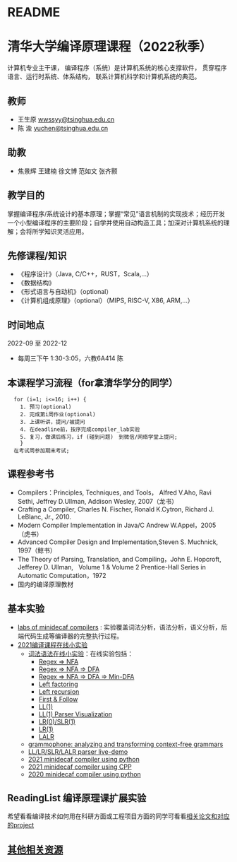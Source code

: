 # README

# 清华大学编译原理课程（2022秋季）

计算机专业主干课， 编译程序（系统）是计算机系统的核心支撑软件， 贯穿程序语言、运行时系统、体系结构， 联系计算机科学和计算机系统的典范。

## 教师
- 王生原 wwssyy@tsinghua.edu.cn
- 陈  渝 yuchen@tsinghua.edu.cn

## 助教

- 焦景辉 王建楠 徐文博 范如文 张齐颢


## 教学目的
掌握编译程序/系统设计的基本原理；掌握“常见”语言机制的实现技术；经历开发一个小型编译程序的主要阶段；自学并使用自动构造工具；加深对计算机系统的理解；会将所学知识灵活应用。

## 先修课程/知识
- 《程序设计》（Java, C/C++，RUST，Scala,...）
- 《数据结构》
- 《形式语言与自动机》（optional）
- 《计算机组成原理》（optional）（MIPS, RISC-V, X86, ARM,...）

## 时间地点
2022-09 至 2022-12
- 每周三下午 1:30-3:05，六教6A414 陈

  


## 本课程学习流程（for拿清华学分的同学）
```
  for (i=1; i<=16; i++) {
    1. 预习(optional)
    2. 完成第i周作业(optional)
    3. 上课听讲，提问/被提问
    4. 在deadline前，按序完成compiler_lab实验
    5. 复习，做课后练习，if (碰到问题)　到微信/网络学堂上提问;
    }
  在考试周参加期末考试;
```
## 课程参考书
- Compilers：Principles, Techniques, and Tools， Alfred V.Aho, Ravi Sethi, Jeffrey D.Ullman, Addison Wesley, 2007（龙书）
- Crafting a Compiler, Charles N. Fischer, Ronald K.Cytron,  Richard J. LeBlanc, Jr., 2010.
- Modern Compiler Implementation in Java/C  Andrew W.Appel，2005    （虎书）
- Advanced Compiler Design and Implementation,Steven S. Muchnick, 1997（鲸书）
- The Theory of Parsing, Translation, and Compiling，John E. Hopcroft, Jefferey D. Ullman,    Volume 1 & Volume 2 Prentice-Hall Series in Automatic Computation，1972
- 国内的编译原理教材

## 基本实验
 - [labs of minidecaf compilers](https://decaf-lang.github.io/minidecaf-tutorial/) : 实验覆盖词法分析，语法分析，语义分析，后端代码生成等编译器的完整执行过程。
 - [2021编译课程在线小实验](http://121.36.13.33/)
   - [词法语法在线小实验](https://chyyuu.gitee.io/compiler-toolbox/)：在线实验包括：
     - [Regex => NFA](https://chyyuu.gitee.io/compiler-toolbox/regex2nfa)
     - [Regex => NFA => DFA](https://chyyuu.gitee.io/compiler-toolbox/nfa2dfa)
     - [Regex => NFA => DFA => Min-DFA](https://chyyuu.gitee.io/compiler-toolbox/min_dfa)
     - [Left factoring](https://chyyuu.gitee.io/compiler-toolbox/left_fact)
     - [Left recursion](https://chyyuu.gitee.io/compiler-toolbox/left_rec)
     - [First & Follow](https://chyyuu.gitee.io/compiler-toolbox/first_follow)
     - [LL(1)](https://chyyuu.gitee.io/compiler-toolbox/ll1)
     - [LL(1) Parser Visualization](https://www.cs.princeton.edu/courses/archive/spring20/cos320/LL1/)
     - [LR(0)/SLR(1)](https://chyyuu.gitee.io/compiler-toolbox/lr0)
     - [LR(1)](https://chyyuu.gitee.io/compiler-toolbox/lr1)
     - [LALR](https://chyyuu.gitee.io/compiler-toolbox/lalr)
   - [grammophone: analyzing and transforming context-free grammars](https://chyyuu.gitee.io/grammophone/)
   - [LL/LR/SLR/LALR parser live-demo](https://chyyuu.gitee.io/parser-demo/)
   - [2021 minidecaf compiler using python](http://121.36.13.33/py)
   - [2021 minidecaf compiler using CPP](http://121.36.13.33/cpp)
   - [2020 minidecaf compiler using python](http://121.36.13.33/dzy) 
## ReadingList 编译原理课扩展实验
希望看看编译技术如何用在科研方面或工程项目方面的同学可看看[相关论文和对应的project](https://github.com/chyyuu/compiler_course_info/blob/master/readinglist.md)

## [其他相关资源](https://github.com/chyyuu/compiler_course_info/blob/master/resources.md)
